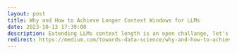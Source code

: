 ```yaml
---
layout: post
title: Why and How to Achieve Longer Context Windows for LLMs
date: 2023-10-13 17:39:00
description: Extending LLMs context length is an open challange, let's see why it's so important and which are the main approaches to do it...
redirect: https://medium.com/towards-data-science/why-and-how-to-achieve-longer-context-windows-for-llms-5f76f8656ea9
---
```

